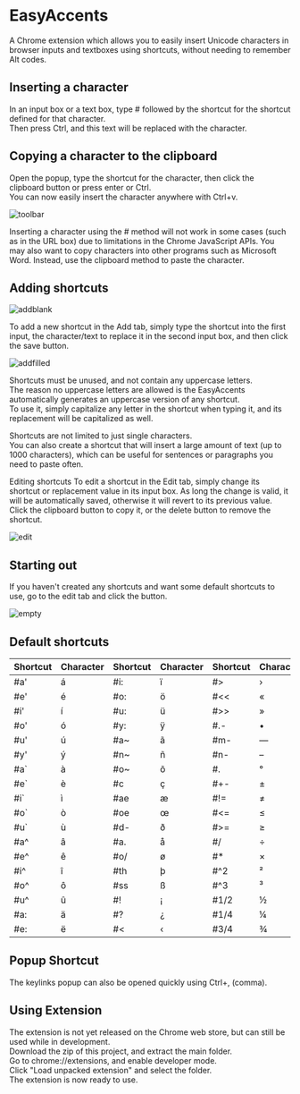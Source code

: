 EasyAccents
======

A Chrome extension which allows you to easily insert Unicode characters in browser inputs and textboxes using shortcuts, without needing to remember Alt codes.  

Inserting a character
------
In an input box or a text box, type # followed by the shortcut for the shortcut defined for that character.  
Then press Ctrl, and this text will be replaced with the character.

Copying a character to the clipboard
------
Open the popup, type the shortcut for the character, then click the clipboard button or press enter or Ctrl.  
You can now easily insert the character anywhere with Ctrl+v.  

![toolbar](https://user-images.githubusercontent.com/31748813/35211328-dd1f6424-ff0a-11e7-9968-4c5c0f522e3d.png)

Inserting a character using the # method will not work in some cases (such as in the URL box) due to limitations in the Chrome JavaScript APIs. You may also want to copy characters into other programs such as Microsoft Word.
Instead, use the clipboard method to paste the character.  

Adding shortcuts
------

![addblank](https://user-images.githubusercontent.com/31748813/35211321-dcb6d7ce-ff0a-11e7-9b17-700c3f7c58a1.png)

To add a new shortcut in the Add tab, simply type the shortcut into the first input, the character/text to replace it in the second input box, and then click the save button. 

![addfilled](https://user-images.githubusercontent.com/31748813/35211323-dcce58f4-ff0a-11e7-8a59-320c1d2df573.png)

Shortcuts must be unused, and not contain any uppercase letters.  
The reason no uppercase letters are allowed is the EasyAccents automatically generates an uppercase version of any shortcut.  
To use it, simply capitalize any letter in the shortcut when typing it, and its replacement will be capitalized as well.  

Shortcuts are not limited to just single characters.  
You can also create a shortcut that will insert a large amount of text (up to 1000 characters), which can be useful for sentences or paragraphs you need to paste often.  

Editing shortcuts
To edit a shortcut in the Edit tab, simply change its shortcut or replacement value in its input box. As long the change is valid, it will be automatically saved, otherwise it will revert to its previous value.  
Click the clipboard button to copy it, or the delete button to remove the shortcut.  

![edit](https://user-images.githubusercontent.com/31748813/35211325-dcf6c91a-ff0a-11e7-97bb-e209150fdf5b.png)

Starting out
------
If you haven't created any shortcuts and want some default shortcuts to use, go to the edit tab and click the button.  

![empty](https://user-images.githubusercontent.com/31748813/35211326-dd0af520-ff0a-11e7-8296-a88292dcf642.png)

Default shortcuts
------
| Shortcut | Character | Shortcut | Character | Shortcut | Character | Shortcut | Character
| ------ | ------ | ------ | ------ | ------ | ------ | ------ | ------ |
|#a'  |   á  | #i:  |   ï  | #>  |   ›  | #1/3  |   ⅓  |
|#e'  |   é  | #o:  |   ö  | #<<  |   «  | #2/3  |   ⅔  |
|#i'  |   í  | #u:  |   ü  | #>>  |   »  | #1/5  |   ⅕  |
|#o'  |   ó  | #y:  |   ÿ  | #.-  |   •  | #2/5  |   ⅖  |
|#u'  |   ú  | #a~  |   ã  | #m-  |   —  | #3/5  |   ⅗  |
|#y'  |   ý  | #n~  |   ñ  | #n-  |   –  | #4/5  |   ⅘  |
|#a`  |   à  | #o~  |   õ  | #.  |   °  | #1/6  |   ⅙  |
|#e`  |   è  | #c  |   ç  | #+-  |   ±  | #5/6  |   ⅚  |
|#i`  |   ì  | #ae  |   æ  | #!=  |   ≠  | #1/8  |   ⅛  |
|#o`  |   ò  | #oe  |   œ  | #<=  |   ≤  | #3/8  |   ⅜  |
|#u`  |   ù  | #d-  |   ð  | #>=  |   ≥  | #5/8  |   ⅝  |
|#a^  |   â  | #a.  |   å  | #/  |   ÷  | #7/8  |   ⅞  |
|#e^  |   ê  | #o/  |   ø  | #*  |   ×  | #pi  |   Π  |
|#i^  |   î  | #th  |   þ  | #^2  |   ²  | #mu  |   µ  |
|#o^  |   ô  | #ss  |   ß  | #^3  |   ³  | #$l  |   £  |
|#u^  |   û  | #!  |   ¡  | #1/2  |   ½  | #$e  |   €  |
|#a:  |   ä  | #?  |   ¿  | #1/4  |   ¼  | #$y  |   Ұ  |
|#e:  |   ë  | #<  |   ‹  | #3/4  |   ¾  | #$c  |   ¢  |

Popup Shortcut
------
The keylinks popup can also be opened quickly using Ctrl+, (comma).  

Using Extension
------
The extension is not yet released on the Chrome web store, but can still be used while in development.  
Download the zip of this project, and extract the main folder.  
Go to chrome://extensions, and enable developer mode.  
Click "Load unpacked extension" and select the folder.  
The extension is now ready to use.  
